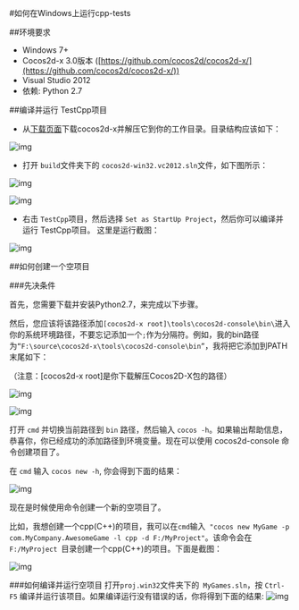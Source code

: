 #如何在Windows上运行cpp-tests

##环境要求

- Windows 7+
- Cocos2d-x 3.0版本 ([https://github.com/cocos2d/cocos2d-x/](https://github.com/cocos2d/cocos2d-x/))
- Visual Studio 2012
- 依赖: Python 2.7

##编译并运行 TestCpp项目

- 从[下载页面](http://cocos2d-x.org/download)下载cocos2d-x并解压它到你的工作目录。目录结构应该如下：

![img](res/1.png)

- 打开 `build`文件夹下的 `cocos2d-win32.vc2012.sln`文件，如下图所示：

![img](res/7.png)


![img](res/8.png)


- 右击 `TestCpp`项目，然后选择 `Set as StartUp Project`，然后你可以编译并运行 TestCpp项目。 这里是运行截图：

![img](res/9.png)


##如何创建一个空项目

###先决条件

首先，您需要下载并安装Python2.7，来完成以下步骤。 

然后，您应该将该路径添加`[cocos2d-x root]\tools\cocos2d-console\bin\`进入你的系统环境路径，不要忘记添加一个`;`作为分隔符。例如，我的bin路径为`“F:\source\cocos2d-x\tools\cocos2d-console\bin”`，我将把它添加到PATH末尾如下： 

（注意：[cocos2d-x root]是你下载解压Cocos2D-X包的路径）

![img](res/2.png)


![img](res/3.png)

打开 `cmd` 并切换当前路径到 `bin` 路径，然后输入 `cocos -h`。如果输出帮助信息，恭喜你，你已经成功的添加路径到环境变量。现在可以使用 cocos2d-console 命令创建项目了。

在 `cmd` 输入 `cocos new -h`, 你会得到下面的结果：

![img](res/4.png)

现在是时候使用命令创建一个新的空项目了。

比如，我想创建一个cpp(C++)的项目，我可以在`cmd`输入` "cocos new MyGame -p com.MyCompany.AwesomeGame -l cpp -d F:/MyProject"`。该命令会在`F:/MyProject `目录创建一个cpp(C++)的项目。下面是截图：


![img](res/5.png)

###如何编译并运行空项目
打开`proj.win32`文件夹下的` MyGames.sln`，按 `Ctrl-F5` 编译并运行该项目。如果编译运行没有错误的话，你将得到下面的结果:
![img](res/6.png)



